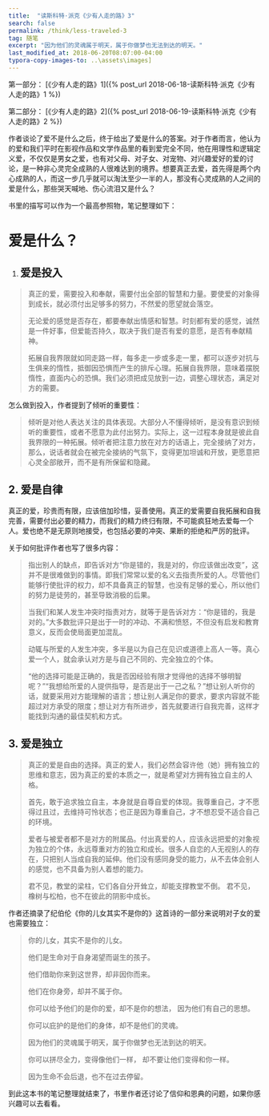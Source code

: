```yaml
---
title:  "读斯科特·派克《少有人走的路》3"
search: false
permalink: /think/less-traveled-3
tag: 随笔
excerpt: "因为他们的灵魂属于明天，属于你做梦也无法到达的明天。"
last_modified_at: 2018-06-20T08:07:00-04:00
typora-copy-images-to: ..\assets\images]
---
```


第一部分： [《少有人走的路》1]({% post_url  2018-06-18-读斯科特·派克《少有人走的路》1 %})

第二部分： [《少有人走的路》2]({% post_url  2018-06-19-读斯科特·派克《少有人走的路》2 %})

作者谈论了爱不是什么之后，终于给出了爱是什么的答案。对于作者而言，他认为的爱和我们平时在影视作品和文学作品里的看到爱完全不同，他在用理性和逻辑定义爱，不仅仅是男女之爱，也有对父母、对子女、对宠物、对兴趣爱好的爱的讨论，是一种非心灵完全成熟的人很难达到的境界。想要真正去爱，首先得是两个内心成熟的人，而这一步几乎就可以淘汰至少一半的人，那没有心灵成熟的人之间的爱是什么，那些哭天喊地、伤心流泪又是什么？

书里的描写可以作为一个最高参照物，笔记整理如下：

# 爱是什么？

1. ## 爱是投入

> 真正的爱，需要投入和奉献，需要付出全部的智慧和力量。要使爱的对象得到成长，就必须付出足够多的努力，不然爱的愿望就会落空。
>
> 无论爱的感觉是否存在，都要奉献出情感和智慧。时刻都有爱的感觉，诚然是一件好事，但爱能否持久，取决于我们是否有爱的意愿，是否有奉献精神。
>
> 拓展自我界限就如同走路一样，每多走一步或多走一里，都可以逐步对抗与生俱来的惰性，抵御因恐惧而产生的排斥心理。拓展自我界限，意味着摆脱惰性，直面内心的恐惧。我们必须把成见放到一边，调整心理状态，满足对方的需要。

怎么做到投入，作者提到了倾听的重要性：

> 倾听是对他人表达关注的具体表现。大部分人不懂得倾听，是没有意识到倾听的重要性，或者不愿意为此付出努力。实际上，这一过程本身就是彼此自我界限的一种拓展。倾听者把注意力放在对方的话语上，完全接纳了对方，那么，说话者就会在被完全接纳的气氛下，变得更加坦诚和开放，更愿意把心灵全部敞开，而不是有所保留和隐藏。

## 2. 爱是自律

真正的爱，珍贵而有限，应该倍加珍惜，妥善使用。真正的爱需要自我拓展和自我完善，需要付出必要的精力，而我们的精力终归有限，不可能疯狂地去爱每一个人。爱也绝不是无原则地接受，也包括必要的冲突、果断的拒绝和严厉的批评。

关于如何批评作者也写了很多内容：

> 指出别人的缺点，即告诉对方“你是错的，我是对的，你应该做出改变”，这并不是很难做到的事情。即我们常常以爱的名义去指责所爱的人。尽管他们能够行使批评的权力，却不具备真正的智慧，也没有足够的爱心，所以他们的努力是徒劳的，甚至导致消极的后果。
>
> 当我们和某人发生冲突时指责对方，就等于是告诉对方：“你是错的，我是对的。”大多数批评只是出于一时的冲动、不满和愤怒，不但没有启发和教育意义，反而会使局面更加混乱。
>
> 动辄与所爱的人发生冲突，多半是以为自己在见识或道德上高人一等。真心爱一个人，就会承认对方是与自己不同的、完全独立的个体。
>
> “他的选择可能是正确的，我是否因经验有限才觉得他的选择不够明智呢？”“我想给所爱的人提供指导，是否是出于一己之私？”想让别人听你的话，就要采用对方能理解的语言；想让别人满足你的要求，要求内容就不能超过对方承受的限度；想让对方有所进步，首先就要进行自我完善，这样才能找到沟通的最佳契机和方式。

## 3.  爱是独立

> 真正的爱是自由的选择。真正的爱人，我们必然会容许他（她）拥有独立的思维和意志，因为真正的爱的本质之一，就是希望对方拥有独立自主的人格。
>
> 首先，敢于追求独立自主，本身就是自尊自爱的体现。我尊重自己，才不愿得过且过，去维持可怜状态；也正是因为尊重自己，才不想忍受不适合自己的环境。
>
> 爱者与被爱者都不是对方的附属品。付出真爱的人，应该永远把爱的对象视为独立的个体，永远尊重对方的独立和成长。很多人自恋的人无视别人的存在，只把别人当成自我的延伸。他们没有感同身受的能力，从不去体会别人的感觉，也不具备为别人着想的能力。
>
> 君不见，教堂的梁柱，它们各自分开耸立，却能支撑教堂不倒。 君不见，橡树与松柏，也不在彼此的阴影中成长。

作者还摘录了纪伯伦《你的儿女其实不是你的》这首诗的一部分来说明对子女的爱也需要独立：

> 你的儿女，其实不是你的儿女。 
>
> 他们是生命对于自身渴望而诞生的孩子。 
>
> 他们借助你来到这世界，却非因你而来。
>
>  他们在你身旁，却并不属于你。 
>
> 你可以给予他们的是你的爱，却不是你的想法， 因为他们有自己的思想。
>
>  你可以庇护的是他们的身体，却不是他们的灵魂。
>
>  因为他们的灵魂属于明天，属于你做梦也无法到达的明天。
>
>  你可以拼尽全力，变得像他们一样， 却不要让他们变得和你一样。
>
>  因为生命不会后退，也不在过去停留。

到此这本书的笔记整理就结束了，书里作者还讨论了信仰和恩典的问题，如果你感兴趣可以去看看。